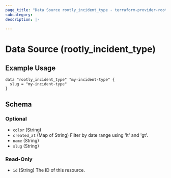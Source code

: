 ```yaml
---
page_title: "Data Source rootly_incident_type - terraform-provider-rootly"
subcategory:
description: |-
    
---
```


# Data Source (rootly_incident_type)



## Example Usage

```shell
data "rootly_incident_type" "my-incident-type" {
  slug = "my-incident-type"
}
```

<!-- schema generated by tfplugindocs -->
## Schema

### Optional

- `color` (String)
- `created_at` (Map of String) Filter by date range using 'lt' and 'gt'.
- `name` (String)
- `slug` (String)

### Read-Only

- `id` (String) The ID of this resource.
